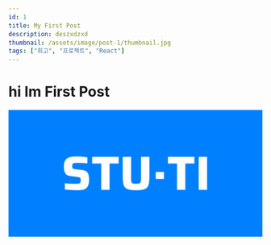 ```yaml
---
id: 1
title: My First Post
description: deszxdzxd
thumbnail: /assets/image/post-1/thumbnail.jpg
tags: ["회고", "프로젝트", "React"]
---
```


# hi Im First Post

![thumbnail](/public/assets/image/post-1/thumbnail.jpg)
